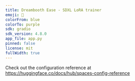 ```yaml
---
title: Dreambooth Ease - SDXL LoRA trainer
emoji: 🧞
colorFrom: blue
colorTo: purple
sdk: gradio
sdk_version: 4.8.0
app_file: app.py
pinned: false
license: mit
fullWidth: true
---
```


Check out the configuration reference at https://huggingface.co/docs/hub/spaces-config-reference
